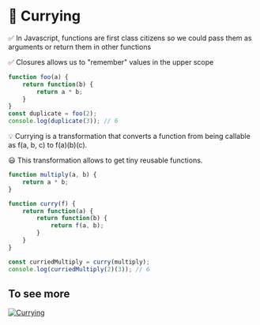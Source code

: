 # 🍛 Currying

✅ In Javascript, functions are first class citizens so we could pass them as arguments or return them in other functions

✅ Closures allows us to "remember" values in the upper scope

```js
function foo(a) {
    return function(b) {
        return a * b;
    }
}
const duplicate = foo(2);
console.log(duplicate(3)); // 6
```

💡 Currying is a transformation that converts a function from being callable as f(a, b, c) to f(a)(b)(c).

😃 This transformation allows to get tiny reusable functions.

```js
function multiply(a, b) {
    return a * b;
}

function curry(f) {
    return function(a) {
        return function(b) {
            return f(a, b);
        }
    }
}

const curriedMultiply = curry(multiply);
console.log(curriedMultiply(2)(3)); // 6
```

## To see more

[![Currying](https://i9.ytimg.com/vi/jIBOyhw0c4A/mqdefault.jpg?time=1595835265800&sqp=CPiE-vgF&rs=AOn4CLBiC594HRKr6LpOo45sxf5VRrhzyA)](https://youtu.be/jIBOyhw0c4A)
